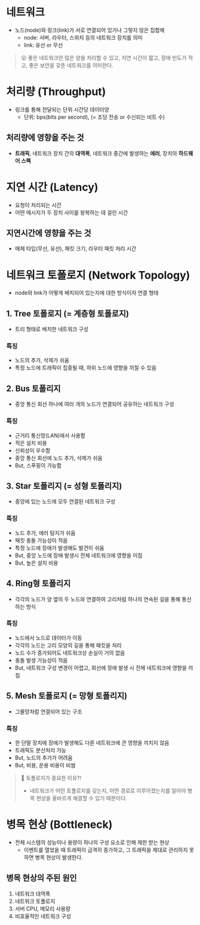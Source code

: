 # 네트워크

- 노드(node)와 링크(link)가 서로 연결되어 있거나 그렇지 않은 집합체
  - node: 서버, 라우터, 스위치 등의 네트워크 장치를 의미
  - link: 유선 or 무선

> 😮 좋은 네트워크란 많은 양을 처리할 수 있고, 지연 시간이 짧고, 장애 빈도가 적고, 좋은 보안을 갖춘 네트워크를 의미한다.

# 처리량 (Throughput)

- 링크를 통해 전달되는 단위 시간당 데이터양
  - 단위: bps(bits per second), (= 초당 전송 or 수신되는 비트 수)

## 처리량에 영향을 주는 것

- **트래픽**, 네트워크 장치 간의 **대역폭**, 네트워크 중간에 발생하는 **에러**, 장치의 **하드웨어 스펙**

# 지연 시간 (Latency)

- 요청이 처리되는 시간
- 어떤 메시지가 두 장치 사이를 왕복하는 데 걸린 시간

## 지연시간에 영향을 주는 것

- 매체 타입(무선, 유선), 패킷 크기, 라우터 패킷 처리 시간

# 네트워크 토폴로지 (Network Topology)

- node와 link가 어떻게 배치되어 있는지에 대한 방식이자 연결 형태

## 1. Tree 토폴로지 (= 계층형 토폴로지)

- 트리 형태로 배치한 네트워크 구성

### 특징

- 노드의 추가, 삭제가 쉬움
- 특정 노드에 트래픽이 집중될 때, 하위 노드에 영향을 끼칠 수 있음

## 2. Bus 토폴리지

- 중앙 통신 회선 하나에 여러 개의 노드가 연결되어 공유하는 네트워크 구성

### 특징

- 근거리 통신망(LAN)에서 사용함
- 적은 설치 비용
- 신뢰성이 우수함
- 중앙 통신 회선에 노드 추가, 삭제가 쉬움
- But, 스푸핑이 가능함

## 3. Star 토폴리지 (= 성형 토폴리지)

- 중앙에 있는 노드에 모두 연결된 네트워크 구성

### 특징

- 노드 추가, 에러 탐지가 쉬움
- 패킷 충돌 가능성이 적음
- 특정 노드에 장애가 발생해도 발견이 쉬움
- But, 중앙 노드에 장애 발생시 전체 네트워크에 영향을 미침
- But, 높은 설치 비용

## 4. Ring형 토폴리지

- 각각의 노드가 양 옆의 두 노드와 연결하여 고리처럼 하나의 연속된 길을 통해 통신하는 방식

### 특징

- 노드에서 노드로 데이터가 이동
- 각각의 노드는 고리 모양의 길을 통해 패킷을 처리
- 노드 수가 증가되어도 네트워크상 손실이 거의 없음
- 충돌 발생 가능성이 적음
- But, 네트워크 구성 변경이 어렵고, 회선에 장애 발생 시 전체 네트워크에 영향을 끼침

## 5. Mesh 토폴로지 (= 망형 토폴리지)

- 그물망처럼 연결되어 있는 구조

### 특징

- 한 단말 장치에 장애가 발생해도 다른 네트워크에 큰 영향을 끼치지 않음
- 트래픽도 분산처리 가능
- But, 노드의 추가가 어려움
- But, 비용, 운용 비용이 비쌈

> 🚨 토폴로지가 중요한 이유?!
>
> - 네트워크가 어떤 토폴로지를 갖는지, 어떤 경로로 이루어졌는지를 알아야 병목 현상을 올바르게 해결할 수 있기 때문이다.

# 병목 현상 (Bottleneck)

- 전체 시스템의 성능이나 용량이 하나의 구성 요소로 인해 제한 받는 현상
  - 이벤트를 열었을 때 트래픽이 급격히 증가하고, 그 트래픽을 제대로 관리하지 못하면 병목 현상이 발생한다.

## 병목 현상의 주된 원인

1. 네트워크 대역폭
2. 네트워크 토폴로지
3. 서버 CPU, 메모리 사용량
4. 비효율적인 네트워크 구성
